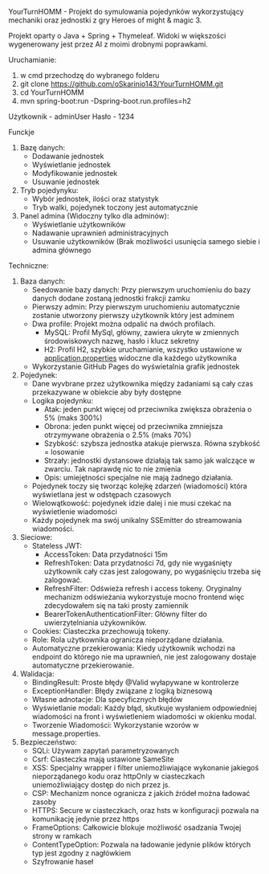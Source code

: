 YourTurnHOMM - Projekt do symulowania pojedynków wykorzystujący mechaniki oraz jednostki z gry Heroes of might & magic 3.

Projekt oparty o Java + Spring + Thymeleaf. Widoki w większości wygenerowany jest przez AI z moimi drobnymi poprawkami.

Uruchamianie:
1. w cmd przechodzę do wybranego folderu
2. git clone https://github.com/oSkarinio143/YourTurnHOMM.git
3. cd YourTurnHOMM
4. mvn spring-boot:run -Dspring-boot.run.profiles=h2

Użytkownik - adminUser
Hasło - 1234


Funckje
1. Bazę danych:
    - Dodawanie jednostek
    - Wyświetlanie jednostek
    - Modyfikowanie jednostek
    - Usuwanie jednostek
2. Tryb pojedynyku:
    - Wybór jednostek, ilości oraz statystyk
    - Tryb walki, pojedynek toczony jest automatycznie
3. Panel admina (Widoczny tylko dla adminów):
    - Wyświetlanie użytkowników
    - Nadawanie uprawnień administracyjnych
    - Usuwanie użytkowników (Brak możliwości usunięcia samego siebie i admina głównego

Techniczne:
1. Baza danych:
    - Seedowanie bazy danych: Przy pierwszym uruchomieniu do bazy danych dodane zostaną jednostki frakcji zamku
    - Pierwszy admin: Przy pierwszym uruchomieniu automatycznie zostanie utworzony pierwszy użytkownik który jest adminem
    - Dwa profile: Projekt można odpalić na dwóch profilach.
        - MySQL: Profil MySql, główny, zawiera ukryte w zmiennych środowiskowych nazwę, hasło i klucz sekretny
        - H2: Profil H2, szybkie uruchamianie, wszystko ustawione w [application.properties](http://application.properties) widoczne dla każdego użytkownika
    - Wykorzystanie GitHub Pages do wyświetalnia grafik jednostek
2. Pojedynek:
    - Dane wyvbrane przez użytkownika między żadaniami są cały czas przekazywane w obiekcie aby były dostępne
    - Logika pojedynku:
        - Atak: jeden punkt więcej od przeciwnika zwiększa obrażenia o 5% (maks 300%)
        - Obrona: jeden punkt więcej od przeciwnika zmniejsza otrzymywane obrażenia o 2.5% (maks 70%)
        - Szybkość: szybsza jednostka atakuje pierwsza. Równa szybkość = losowanie
        - Strzały: jednostki dystansowe działają tak samo jak walczące w zwarciu. Tak naprawdę nic to nie zmienia
        - Opis: umiejętności specjalne nie mają żadnego działania.
    - Pojedynek toczy się tworząc kolejkę zdarzeń (wiadomości) która wyświetlana jest w odstępach czasowych
    - Wielowątkowość: pojedynek idzie dalej i nie musi czekać na wyświetlenie wiadomości
    - Każdy pojedynek ma swój unikalny SSEmitter do streamowania wiadomości.
3. Sieciowe:
    - Stateless JWT:
        - AccessToken: Data przydatności 15m
        - RefreshToken: Data przydatności 7d, gdy nie wygaśnięty użytkownik cały czas jest zalogowany, po wygaśnięciu trzeba się zalogować.
        - RefreshFilter: Odświeża refresh i access tokeny. Oryginalny mechanizm odświeżania wykorzystuje mocno frontend więc zdecydowałem się na taki prosty zamiennik
        - BearerTokenAuthenticationFilter: Główny filter do uwierzytelniania użykowników.
    - Cookies: Ciasteczka przechowują tokeny.
    - Role: Rola użytkownika ogranicza nieporządane działania.
    - Automatyczne przekierowania: Kiedy użytkownik wchodzi na endpoint do którego nie ma uprawnień, nie jest zalogowany dostaje automatyczne przekierowanie.
4. Walidacja:
    - BindingResult: Proste błędy @Valid wyłapywane w kontrolerze
    - ExceptionHandler: Błędy związane z logiką biznesową
    - Własne adnotacje: Dla specyficznych błędów
    - Wyświetlanie modali: Każdy błąd, skutkuje wysłaniem odpowiedniej wiadomości na front i wyświetleniem wiadomości w okienku modal.
    - Tworzenie Wiadomości: Wykorzystanie wzorów w message.properties.
5. Bezpieczeństwo:
    - SQLi: Używam zapytań parametryzowanych
    - Csrf: Ciasteczka mają ustawione SameSite
    - XSS: Specjalny wrapper i filter uniemożliwiające wykonanie jakiegoś nieporządanego kodu oraz httpOnly w ciasteczkach uniemożliwiający dostęp do nich przez js.
    - CSP: Mechanizm nonce ogranicza z jakich źródeł można ładować zasoby
    - HTTPS: Secure w ciasteczkach, oraz hsts w konfiguracji pozwala na komunikację jedynie przez https
    - FrameOptions: Całkowicie blokuje możliwość osadzania Twojej strony w ramkach
    - ContentTypeOption: Pozwala na ładowanie jedynie plików których typ jest zgodny z nagłówkiem
    - Szyfrowanie haseł
  
